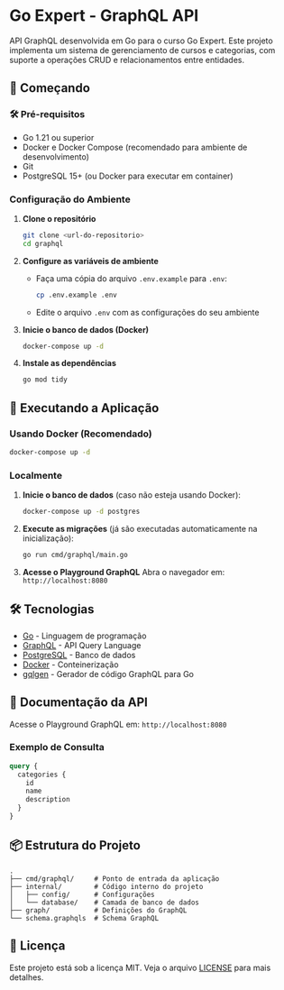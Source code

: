 # Go Expert - GraphQL API

API GraphQL desenvolvida em Go para o curso Go Expert. Este projeto implementa um sistema de gerenciamento de cursos e categorias, com suporte a operações CRUD e relacionamentos entre entidades.

## 🚀 Começando

### 🛠️ Pré-requisitos

- Go 1.21 ou superior
- Docker e Docker Compose (recomendado para ambiente de desenvolvimento)
- Git
- PostgreSQL 15+ (ou Docker para executar em container)

### Configuração do Ambiente

1. **Clone o repositório**
   ```bash
   git clone <url-do-repositorio>
   cd graphql
   ```

2. **Configure as variáveis de ambiente**
   - Faça uma cópia do arquivo `.env.example` para `.env`:
     ```bash
     cp .env.example .env
     ```
   - Edite o arquivo `.env` com as configurações do seu ambiente

3. **Inicie o banco de dados (Docker)**
   ```bash
   docker-compose up -d
   ```

4. **Instale as dependências**
   ```bash
   go mod tidy
   ```

## 🚀 Executando a Aplicação

### Usando Docker (Recomendado)
```bash
docker-compose up -d
```

### Localmente
1. **Inicie o banco de dados** (caso não esteja usando Docker):
   ```bash
   docker-compose up -d postgres
   ```

2. **Execute as migrações** (já são executadas automaticamente na inicialização):
   ```bash
   go run cmd/graphql/main.go
   ```

3. **Acesse o Playground GraphQL**
   Abra o navegador em: `http://localhost:8080`

## 🛠️ Tecnologias

- [Go](https://golang.org/) - Linguagem de programação
- [GraphQL](https://graphql.org/) - API Query Language
- [PostgreSQL](https://www.postgresql.org/) - Banco de dados
- [Docker](https://www.docker.com/) - Conteinerização
- [gqlgen](https://gqlgen.com/) - Gerador de código GraphQL para Go

## 📝 Documentação da API

Acesse o Playground GraphQL em: `http://localhost:8080`

### Exemplo de Consulta

```graphql
query {
  categories {
    id
    name
    description
  }
}
```

## 📦 Estrutura do Projeto

```
.
├── cmd/graphql/     # Ponto de entrada da aplicação
├── internal/        # Código interno do projeto
│   ├── config/      # Configurações
│   └── database/    # Camada de banco de dados
├── graph/           # Definições do GraphQL
└── schema.graphqls  # Schema GraphQL
```

## 📄 Licença

Este projeto está sob a licença MIT. Veja o arquivo [LICENSE](LICENSE) para mais detalhes.
